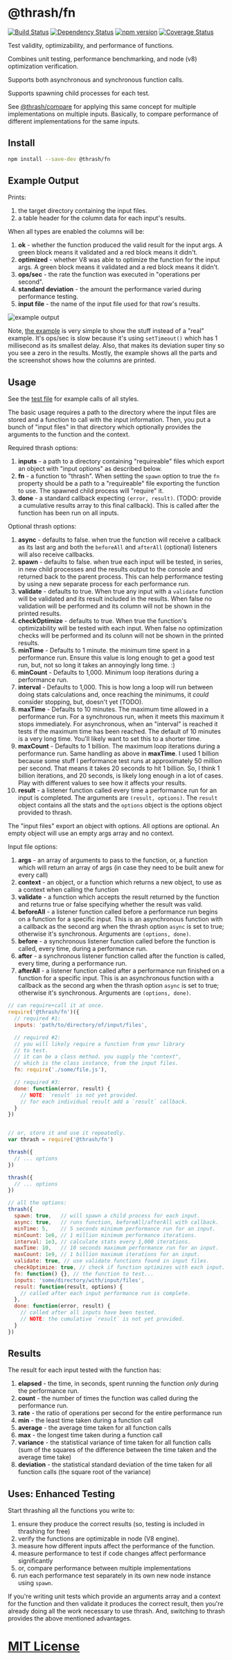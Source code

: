 # @thrash/fn
[![Build Status](https://travis-ci.org/elidoran/thrash-fn.svg?branch=master)](https://travis-ci.org/elidoran/thrash-fn)
[![Dependency Status](https://gemnasium.com/elidoran/thrash-fn.png)](https://gemnasium.com/elidoran/thrash-fn)
[![npm version](https://badge.fury.io/js/%40thrash%2Ffn.svg)](http://badge.fury.io/js/%40thrash%2Ffn)
[![Coverage Status](https://coveralls.io/repos/github/elidoran/thrash-fn/badge.svg?branch=master)](https://coveralls.io/github/elidoran/thrash-fn?branch=master)

Test validity, optimizability, and performance of functions.

Combines unit testing, performance benchmarking, and node (v8) optimization verification.

Supports both asynchronous and synchronous function calls.

Supports spawning child processes for each test.

See [@thrash/compare](https://www.npmjs.com/package/@thrash/compare) for applying this same concept for multiple implementations on multiple inputs. Basically, to compare performance of different implementations for the same inputs.


## Install

```sh
npm install --save-dev @thrash/fn
```


## Example Output

Prints:

1. the target directory containing the input files.
2. a table header for the column data for each input's results.

When all types are enabled the columns will be:

1. **ok** - whether the function produced the valid result for the input args. A green block means it validated and a red block means it didn't.
2. **optimized** - whether V8 was able to optimize the function for the input args. A green block means it validated and a red block means it didn't.
3. **ops/sec** - the rate the function was executed in "operations per second".
4. **standard deviation** - the amount the performance varied during performance testing.
5. **input file** - the name of the input file used for that row's results.

![example output](https://raw.githubusercontent.com/elidoran/thrash-fn/master/example/example-output.png)

Note, [the example](example) is very simple to show the stuff instead of a "real" example. It's ops/sec is slow because it's using `setTimeout()` which has 1 millisecond as its smallest delay. Also, that makes its deviation super tiny so you see a zero in the results. Mostly, the example shows all the parts and the screenshot shows how the columns are printed.


## Usage

See the [test file](https://github.com/elidoran/thrash-fn/blob/master/test/index.js) for example calls of all styles.

The basic usage requires a path to the directory where the input files are stored and a function to call with the input information. Then, you put a bunch of "input files" in that directory which optionally provides the arguments to the function and the context.

Required thrash options:

1. **inputs** - a path to a directory containing "requireable" files which export an object with "input options" as described below.
2. **fn** - a function to "thrash". When setting the `spawn` option to true the `fn` property should be a path to a "requireable" file exporting the function to use. The spawned child process will "require" it.
3. **done** - a standard callback expecting `(error, result)`. (TODO: provide a cumulative results array to this final callback). This is called after the function has been run on all inputs.

Optional thrash options:

1. **async** - defaults to false. when true the function will receive a callback as its last arg and both the `beforeAll` and `afterAll` (optional) listeners will also receive callbacks.
2. **spawn** - defaults to false. when true each input will be tested, in series, in new child processes and the results output to the console and returned back to the parent process. This can help performance testing by using a new separate process for each performance run.
3. **validate** - defaults to true. When true any input with a `validate` function will be validated and its result included in the results. When false no validation will be performed and its column will not be shown in the printed results.
4. **checkOptimize** - defaults to true. When true the function's optimizability will be tested with each input. When false no optimization checks will be performed and its colunn will not be shown in the printed results.
5. **minTime** - Defaults to 1 minute. the minimum time spent in a performance run. Ensure this value is long enough to get a good test run, but, not so long it takes an annoyingly long time. :)
6. **minCount** - Defaults to 1,000. Minimum loop iterations during a performance run.
7. **interval** - Defaults to 1,000. This is how long a loop will run between doing stats calculations and, once reaching the minimums, it *could* consider stopping, but, doesn't yet (TODO).
8. **maxTime** - Defaults to 10 minutes. The maximum time allowed in a performance run. For a synchronous run, when it meets this maximum it stops immediately. For asynchronous, when an "interval" is reached it tests if the maximum time has been reached. The default of 10 minutes is a very long time. You'll likely want to set this to a shorter time.
9. **maxCount** - Defaults to 1 billion. The maximum loop iterations during a performance run. Same handling as above in **maxTime**. I used 1 billion because some stuff I performance test runs at approximately 50 million per second. That means it takes 20 seconds to hit 1 billion. So, I think 1 billion iterations, and 20 seconds, is likely long enough in a lot of cases. Play with different values to see how it affects your results.
10. **result** - a listener function called every time a performance run for an input is completed. The arguments are `(result, options)`. The `result` object contains all the stats and the `options` object is the options object provided to thrash.

The "input files" export an object with options. All options are optional. An empty object will use an empty args array and no context.

Input file options:

1. **args** - an array of arguments to pass to the function, or, a function which will return an array of args (in case they need to be built anew for every call)
2. **context** - an object, or a function which returns a new object, to use as a context when calling the function
3. **validate** - a function which accepts the result returned by the function and returns true or false specifying whether the result was valid.
4. **beforeAll** - a listener function called before a performance run begins on a function for a specific input. This is an asynchronous function with a callback as the second arg when the thrash option `async` is set to true; otherwise it's synchronous. Arguments are `(options, done)`.
5. **before** - a synchronous listener function called before the function is called, every time, during a performance run.
6. **after** - a synchronous listener function called after the function is called, every time, during a performance run.
7. **afterAll** - a listener function called after a performance run finished on a function for a specific input. This is an asynchronous function with a callback as the second arg when the thrash option `async` is set to true; otherwise it's synchronous. Arguments are `(options, done)`.

```javascript
// can require+call it at once.
require('@thrash/fn')({
  // required #1:
  inputs: 'path/to/directory/of/input/files',

  // required #2:
  // you will likely require a function from your library
  // to test.
  // it can be a class method. you supply the "context",
  // which is the class instance, from the input files.
  fn: require('./some/file.js'),

  // required #3:
  done: function(error, result) {
    // NOTE: `result` is not yet provided.
    // for each individual result add a `result` callback.
  }
})


// or, store it and use it repeatedly.
var thrash = require('@thrash/fn')

thrash({
  // ... options
})

thrash({
  // ... options
})

// all the options:
thrash({
  spawn: true,   // will spawn a child process for each input.
  async: true,   // runs function, beforeAll/afterAll with callback.
  minTime: 5,    // 5 seconds minimum performance run for an input.
  minCount: 1e6, // 1 million minimum performance iterations.
  interval: 1e3, // calculate stats every 1,000 iterations.
  maxTime: 10,   // 10 seconds maximum performance run for an input.
  maxCount: 1e9, // 1 billion maximum iterations for an input.
  validate: true, // use validate functions found in input files.
  checkOptimize: true, // check if function optimizes with each input.
  fn: function() {}, // the function to test...
  inputs: 'some/directory/with/input/files',
  result: function(result, options) {
    // called after each input performance run is complete.
  },
  done: function(error, result) {
    // called after all inputs have been tested.
    // NOTE: the cumulative `result` is not yet provided.
  }
})
```


## Results

The result for each input tested with the function has:

1. **elapsed** - the time, in seconds, spent running the function *only* during the performance run.
2. **count** - the number of times the function was called during the performance run.
3. **rate** - the ratio of operations per second for the entire performance run
4. **min** - the least time taken during a function call
5. **average** - the average time taken for all function calls
6. **max** - the longest time taken during a function call
7. **variance** - the statistical variance of time taken for all function calls (sum of the squares of the difference between the time taken and the average time take)
8. **deviation** - the statistical standard deviation of the time taken for all function calls (the square root of the variance)


## Uses: Enhanced Testing

Start thrashing all the functions you write to:

1. ensure they produce the correct results (so, testing is included in thrashing for free)
2. verify the functions are optimizable in node (V8 engine).
3. measure how different inputs affect the performance of the function.
4. measure performance to test if code changes affect performance significantly
5. or, compare performance between multiple implementations
6. run each performance test separately in its own new node instance using `spawn`.

If you're writing unit tests which provide an arguments array and a context for the function and then validate it produces the correct result, then you're already doing all the work necessary to use thrash. And, switching to thrash provides the above mentioned advantages.


# [MIT License](LICENSE)
